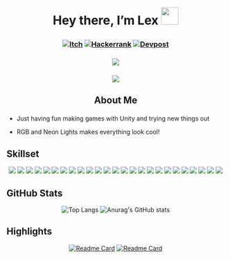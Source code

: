 <!-- Top Banner -->
# <p align="center"> Hey there, I’m Lex <img src="https://media.giphy.com/media/hvRJCLFzcasrR4ia7z/giphy.gif" width="40px" height="40px"></p>

<!-- Links -->
### <p align="center"> [![Itch](https://img.shields.io/badge/-itch.io-blue?style=for-the-badge)](https://mynameslex.itch.io/) [![Hackerrank](https://img.shields.io/badge/-Hackerrank-blue?style=for-the-badge)](https://www.hackerrank.com/MyNamesLex) [![Devpost](https://img.shields.io/badge/-Devpost-blue?style=for-the-badge)](https://devpost.com/MyNamesLex?ref_content=user-portfolio&ref_feature=portfolio&ref_medium=global-nav) </p>
### <p align="center"> ![](https://komarev.com/ghpvc/?username=MyNamesLex&color=blue)</p> <!-- View Counter -->

### <p align="center"> <a href="https://github.com/DenverCoder1/readme-typing-svg"><img src="https://readme-typing-svg.herokuapp.com/?lines=Game+Developer;Game+Development+Is+Fun;Probably+Trying+Something+New&font=Fira%20Code&center=true&color=007dc6"></a></p>

## <p align="center">About Me</p>
* Just having fun making games with Unity and trying new things out

* RGB and Neon Lights makes everything look cool!
 
<!-- Skills -->
## Skillset

<div align="center">

<img src="https://img.shields.io/badge/-Unity-blue"/> <img src="https://img.shields.io/badge/-Unreal Engine 5-blue"/>
<img src="https://img.shields.io/badge/-Ren'py-blue" />
<img src="https://img.shields.io/badge/-C%2B%2B-blue"/>
<img src="https://img.shields.io/badge/-C%23-blue"/>
<img src="https://img.shields.io/badge/-Python-blue"/>
<img src="https://img.shields.io/badge/-CSS-blue"/>
<img src="https://img.shields.io/badge/-HTML-blue"/>
<img src="https://img.shields.io/badge/-Lua-blue"/>
<img src="https://img.shields.io/badge/-Java-blue"/>
<img src="https://img.shields.io/badge/-Processing-blue"/>
<img src="https://img.shields.io/badge/-OpenGL-blue"/>
<img src="https://img.shields.io/badge/-GLSL-blue"/>
<img src="https://img.shields.io/badge/-Blender-blue"/>
<img src="https://img.shields.io/badge/-Audacity-blue"/>
<img src="https://img.shields.io/badge/-Gimp-blue"/>
<img src="https://img.shields.io/badge/-OBS-blue"/>
<img src="https://img.shields.io/badge/-Movie%20Studio%2016-blue"/>
<img src="https://img.shields.io/badge/-Bosca%20Ceoil-blue"/>
<img src="https://img.shields.io/badge/-Aesprite-blue"/>
<img src="https://img.shields.io/badge/-SFXR-blue"/>
<img src="https://img.shields.io/badge/-Git-blue"/>
<img src="https://img.shields.io/badge/-Markdown-blue"/>
<img src="https://img.shields.io/badge/-Jira-blue"/>
<img src="https://img.shields.io/badge/-Trello-blue"/>

</div>

<!-- Stats -->
## GitHub Stats

<div align="center">

![Top Langs](https://github-readme-stats.vercel.app/api/top-langs/?username=mynameslex&langs_count=5&layout=compact&hide_border=true&theme=yeblu)
![Anurag's GitHub stats](https://github-readme-stats.vercel.app/api?username=mynameslex&show_icons=true&theme=yeblu&hide_border=true)

</div>

<!-- Lists -->
## Highlights

<div align="center">
	
[![Readme Card](https://github-readme-stats.vercel.app/api/pin/?username=mynameslex&repo=All-Jam-Games&show_owner=true&theme=yeblu&hide_border=true)](https://github.com/MyNamesLex/All-Jam-Games)
[![Readme Card](https://github-readme-stats.vercel.app/api/pin/?username=mynameslex&repo=Favourites-I-Made&show_owner=true&theme=yeblu&hide_border=true)](https://github.com/MyNamesLex/Favourites-I-Made)

</div>